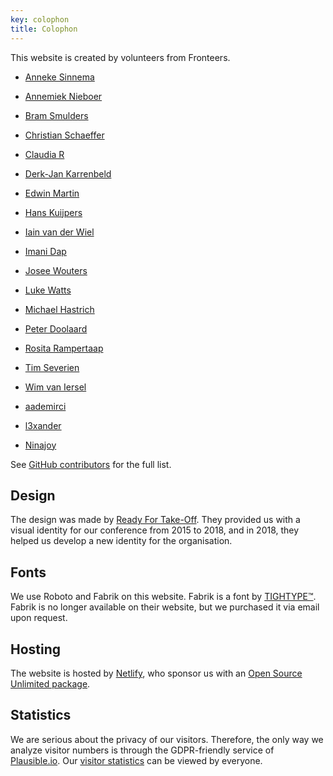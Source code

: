 ```yaml
---
key: colophon
title: Colophon
---
```


This website is created by volunteers from Fronteers.

- [Anneke Sinnema](https://github.com/anneke)
- [Annemiek Nieboer](https://github.com/AnnemiekNieboer)
- [Bram Smulders](https://github.com/bramsmulders)
- [Christian Schaeffer](https://github.com/Schepp)
- [Claudia R](https://github.com/Mangamaui)
- [Derk-Jan Karrenbeld](https://github.com/SleeplessByte)
- [Edwin Martin](https://github.com/edwinm)
- [Hans Kuijpers](https://github.com/hans2103)
- [Iain van der Wiel](https://github.com/iainvdw)
- [Imani Dap](https://github.com/maniflames)
- [Josee Wouters](https://github.com/JoseeWouters)
- [Luke Watts](https://github.com/thisislawatts)
- [Michael Hastrich](https://github.com/michaelhastrich)
- [Peter Doolaard](https://github.com/peterdoolaard)
- [Rosita Rampertaap](https://github.com/Rosita311)
- [Tim Severien](https://github.com/timseverien)
- [Wim van Iersel](https://github.com/banaan666)

- [aademirci](https://github.com/aademirci)
- [l3xander](https://github.com/l3xander)
- [Ninajoy](https://github.com/Ninajoy)

See [GitHub contributors](https://github.com/fronteers/website/graphs/contributors) for the full list.

## Design

The design was made by [Ready For Take-Off](https://rfto.nl/). They provided us with a visual identity for our conference from 2015 to 2018, and in 2018, they helped us develop a new identity for the organisation.

## Fonts

We use Roboto and Fabrik on this website. Fabrik is a font by [TIGHTYPE™](https://tightype.com/). Fabrik is no longer available on their website, but we purchased it via email upon request.

## Hosting

The website is hosted by [Netlify](https://www.netlify.com), who sponsor us with an [Open Source Unlimited package](https://www.netlify.com/legal/open-source-policy/).

## Statistics

We are serious about the privacy of our visitors. Therefore, the only way we analyze visitor numbers is through the GDPR-friendly service of [Plausible.io](https://plausible.io/). Our [visitor statistics](https://plausible.io/fronteers.nl) can be viewed by everyone.

